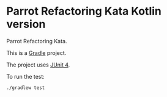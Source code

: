 Parrot Refactoring Kata Kotlin version
====================================

Parrot Refactoring Kata.

This is a [Gradle](https://gradle.org/) project.

The project uses [JUnit 4](https://junit.org/junit4/).

To run the test:

    ./gradlew test
